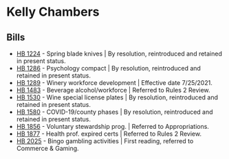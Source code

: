 # Kelly Chambers
## Bills
* [HB 1224](/bill/2021-22/hb/1224/) - Spring blade knives | By resolution, reintroduced and retained in present status.
* [HB 1286](/bill/2021-22/hb/1286/) - Psychology compact | By resolution, reintroduced and retained in present status.
* [HB 1289](/bill/2021-22/hb/1289/) - Winery workforce development | Effective date 7/25/2021.
* [HB 1483](/bill/2021-22/hb/1483/) - Beverage alcohol/workforce | Referred to Rules 2 Review.
* [HB 1530](/bill/2021-22/hb/1530/) - Wine special license plates | By resolution, reintroduced and retained in present status.
* [HB 1580](/bill/2021-22/hb/1580/) - COVID-19/county phases | By resolution, reintroduced and retained in present status.
* [HB 1856](/bill/2021-22/hb/1856/) - Voluntary stewardship prog. | Referred to Appropriations.
* [HB 1877](/bill/2021-22/hb/1877/) - Health prof. expired certs | Referred to Rules 2 Review.
* [HB 2025](/bill/2021-22/hb/2025/) - Bingo gambling activities | First reading, referred to Commerce & Gaming.
